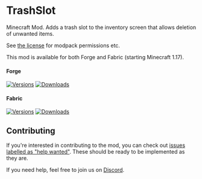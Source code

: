 # TrashSlot

Minecraft Mod. Adds a trash slot to the inventory screen that allows deletion of unwanted items.

See [the license](https://github.com/ModdingForBlockheads/TrashSlot/blob/1.17.x/LICENSE) for modpack permissions etc.

This mod is available for both Forge and Fabric (starting Minecraft 1.17).

#### Forge

[![Versions](http://cf.way2muchnoise.eu/versions/235577_latest.svg)](https://minecraft.curseforge.com/projects/trashslot) [![Downloads](http://cf.way2muchnoise.eu/full_235577_downloads.svg)](https://minecraft.curseforge.com/projects/trashslot)

#### Fabric

[![Versions](http://cf.way2muchnoise.eu/versions/547689_latest.svg)](https://minecraft.curseforge.com/projects/trashslot-fabric-edition) [![Downloads](http://cf.way2muchnoise.eu/full_547689_downloads.svg)](https://minecraft.curseforge.com/projects/trashslot-fabric-edition)

## Contributing

If you're interested in contributing to the mod, you can check out [issues labelled as "help wanted"](https://github.com/ModdingForBlockheads/TrashSlot/issues?q=is%3Aopen+is%3Aissue+label%3A%22help+wanted%22). These should be ready to be implemented as they are.

If you need help, feel free to join us on [Discord](https://discord.gg/scGAfXC).
